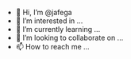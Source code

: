 - 👋 Hi, I’m @jafega
- 👀 I’m interested in ...
- 🌱 I’m currently learning ...
- 💞️ I’m looking to collaborate on ...
- 📫 How to reach me ...

<!---
jafega/jafega is a ✨ special ✨ repository because its `README.md` (this file) appears on your GitHub profile.
You can click the Preview link to take a look at your changes.
--->
